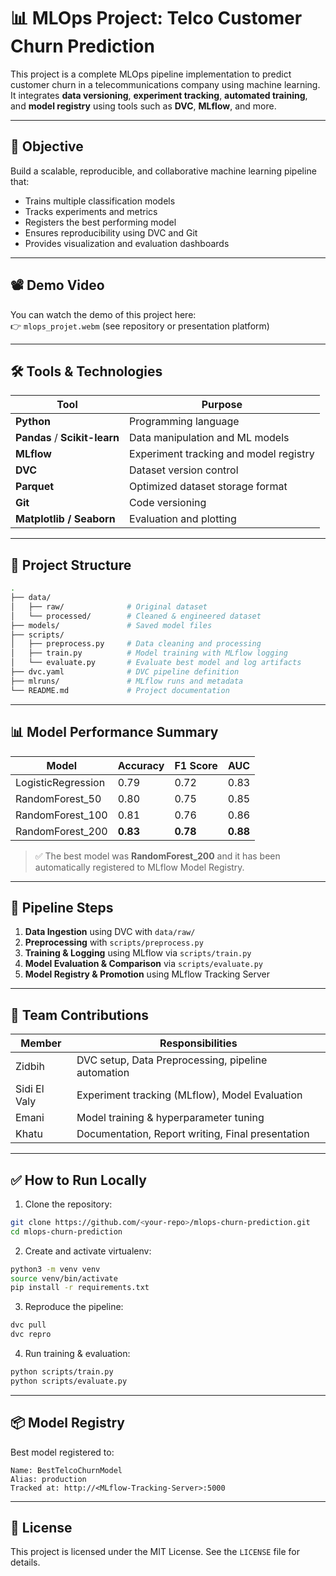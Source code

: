 
# 📊 MLOps Project: Telco Customer Churn Prediction

This project is a complete MLOps pipeline implementation to predict customer churn in a telecommunications company using machine learning. It integrates **data versioning**, **experiment tracking**, **automated training**, and **model registry** using tools such as **DVC**, **MLflow**, and more.

---

## 🎯 Objective

Build a scalable, reproducible, and collaborative machine learning pipeline that:
- Trains multiple classification models
- Tracks experiments and metrics
- Registers the best performing model
- Ensures reproducibility using DVC and Git
- Provides visualization and evaluation dashboards

---

## 📽️ Demo Video

You can watch the demo of this project here:  
👉 `mlops_projet.webm` (see repository or presentation platform)

---

## 🛠️ Tools & Technologies

| Tool        | Purpose                                      |
|-------------|----------------------------------------------|
| **Python**  | Programming language                         |
| **Pandas** / **Scikit-learn** | Data manipulation and ML models |
| **MLflow**  | Experiment tracking and model registry       |
| **DVC**     | Dataset version control                      |
| **Parquet** | Optimized dataset storage format             |
| **Git**     | Code versioning                              |
| **Matplotlib / Seaborn** | Evaluation and plotting        |

---

## 📂 Project Structure

```bash
.
├── data/
│   ├── raw/              # Original dataset
│   └── processed/        # Cleaned & engineered dataset
├── models/               # Saved model files
├── scripts/
│   ├── preprocess.py     # Data cleaning and processing
│   ├── train.py          # Model training with MLflow logging
│   └── evaluate.py       # Evaluate best model and log artifacts
├── dvc.yaml              # DVC pipeline definition
├── mlruns/               # MLflow runs and metadata
└── README.md             # Project documentation
```

---

## 📊 Model Performance Summary

| Model              | Accuracy | F1 Score | AUC     |
|--------------------|----------|----------|---------|
| LogisticRegression | 0.79     | 0.72     | 0.83    |
| RandomForest_50    | 0.80     | 0.75     | 0.85    |
| RandomForest_100   | 0.81     | 0.76     | 0.86    |
| RandomForest_200   | **0.83** | **0.78** | **0.88** |

> ✅ The best model was **RandomForest_200** and it has been automatically registered to MLflow Model Registry.

---

## 🔁 Pipeline Steps

1. **Data Ingestion** using DVC with `data/raw/`
2. **Preprocessing** with `scripts/preprocess.py`
3. **Training & Logging** using MLflow via `scripts/train.py`
4. **Model Evaluation & Comparison** via `scripts/evaluate.py`
5. **Model Registry & Promotion** using MLflow Tracking Server

---

## 👥 Team Contributions

| Member         | Responsibilities                                     |
|----------------|------------------------------------------------------|
| Zidbih         | DVC setup, Data Preprocessing, pipeline automation   |
| Sidi El Valy   | Experiment tracking (MLflow), Model Evaluation       |
| Emani          | Model training & hyperparameter tuning               |
| Khatu          | Documentation, Report writing, Final presentation    |

---

## ✅ How to Run Locally

1. Clone the repository:
```bash
git clone https://github.com/<your-repo>/mlops-churn-prediction.git
cd mlops-churn-prediction
```

2. Create and activate virtualenv:
```bash
python3 -m venv venv
source venv/bin/activate
pip install -r requirements.txt
```

3. Reproduce the pipeline:
```bash
dvc pull
dvc repro
```

4. Run training & evaluation:
```bash
python scripts/train.py
python scripts/evaluate.py
```

---

## 📦 Model Registry

Best model registered to:
```
Name: BestTelcoChurnModel
Alias: production
Tracked at: http://<MLflow-Tracking-Server>:5000
```

---

## 📌 License

This project is licensed under the MIT License. See the `LICENSE` file for details.
